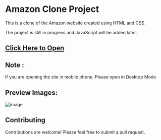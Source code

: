 # Amazon Clone Project

This is a clone of the Amazon website created using HTML and CSS. 

The project is still in progress and JavaScript will be added later.

## [Click Here to Open](https://amankumarsinhagithub.github.io/Amazon-Clone/)

## Note : 
If you are opening the site in mobile phone, Please open in Desktop Mode

## Preview Images:

![image](https://github.com/AmanKumarSinhaGitHub/Amazon-Clone/assets/65329366/3cc0586b-df80-4c8e-ae0b-bb34a560efcb)



## Contributing

Contributions are welcome! Please feel free to submit a pull request.

